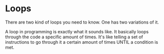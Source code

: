 # Loops

There are two kind of loops you need to know.  One has two variations of it.

A loop in programming is exactly what it sounds like.  It basically loops through the code a specific amount of times.  It's like telling a set of instructions to go through it a certain amount of times UNTIL a condition is met.



